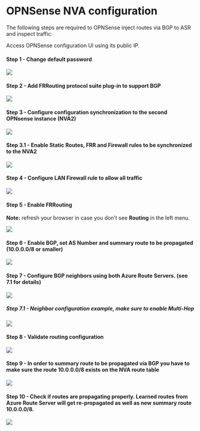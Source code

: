 # OPNSense NVA configuration

The following steps are required to OPNSense inject routes via BGP to ASR and inspect traffic:

Access OPNSense configuration UI using its public IP.

#### Step 1 - Change default password

![](./media/step1.png)

#### Step 2 - Add FRRouting protocol suite plug-in to support BGP

![](./media/step2.png)

#### Step 3 - Configure configuration synchronization to the second OPNsense instance (NVA2)

![](./media/step3.png)

#### Step 3.1 - Enable Static Routes, FRR and Firewall rules to be synchronized to the NVA2

![](./media/step31.png)

#### Step 4 - Configure LAN Firewall rule to allow all traffic

![](./media/step4.png)


#### Step 5 - Enable FRRouting

**Note:** refresh your browser in case you don't see **Routing** in the left menu.

![](./media/step5.png)

#### Step 6 - Enable BGP, set AS Number and summary route to be propagated (10.0.0.0/8 or smaller)

![](./media/step6.png)

#### Step 7 - Configure BGP neighbors using both Azure Route Servers. (see 7.1 for details)

![](./media/step7.png)

##### Step 7.1 - Neighbor configuration example, make sure to enable Multi-Hop

![](./media/step71.png)

#### Step 8 - Validate routing configuration

![](./media/step8.png)

#### Step 9 - In order to summary route to be propagated via BGP you have to make sure the route 10.0.0.0/8 exists on the NVA route table

![](./media/step9.png)

#### Step 10 - Check if routes are propagating properly. Learned routes from Azure Route Server will get re-propagated as well as new summary route 10.0.0.0/8.

![](./media/step10.png)